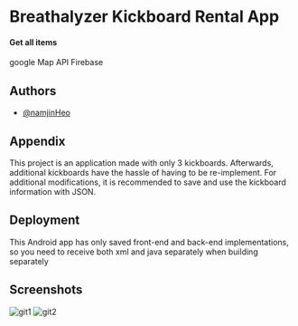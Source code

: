 # Breathalyzer Kickboard Rental App

#### Get all items
google Map API 
Firebase

## Authors
- [@namjinHeo](https://www.github.com/namjincool)

## Appendix
This project is an application made with only 3 kickboards. Afterwards, additional kickboards have the hassle of having to be re-implement. For additional modifications, it is recommended to save and use the kickboard information with JSON.


## Deployment
This Android app has only saved front-end and back-end implementations, so you need to receive both xml and java separately when building separately

## Screenshots
![git1](https://user-images.githubusercontent.com/78140854/235622250-6b404164-64d5-4310-8cc1-e1819e63f734.jpg)
![git2](https://user-images.githubusercontent.com/78140854/235623500-8f6df8d0-9caf-403f-9042-1d0932016a0b.png)

